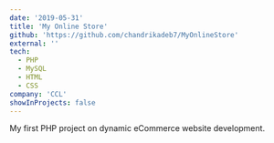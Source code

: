 ```yaml
---
date: '2019-05-31'
title: 'My Online Store'
github: 'https://github.com/chandrikadeb7/MyOnlineStore'
external: ''
tech:
  - PHP
  - MySQL
  - HTML
  - CSS
company: 'CCL'
showInProjects: false
---
```


My first PHP project on dynamic eCommerce website development.
